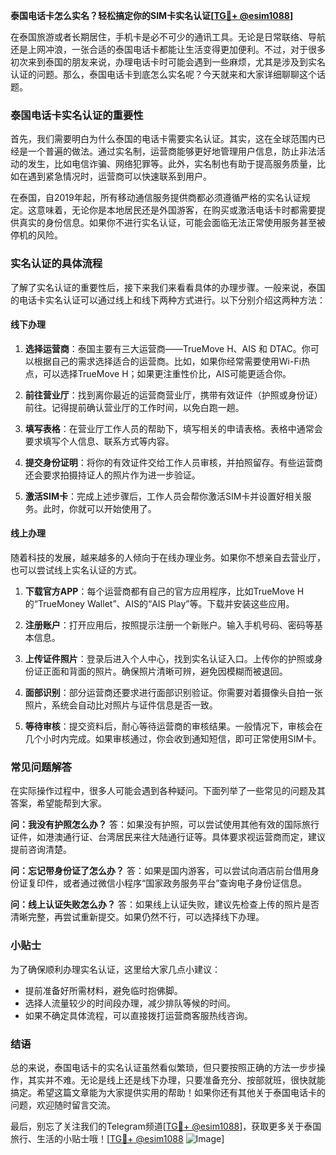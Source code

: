 **泰国电话卡怎么实名？轻松搞定你的SIM卡实名认证[[TG💪+ @esim1088](https://t.me/s/esim1088)]**

在泰国旅游或者长期居住，手机卡是必不可少的通讯工具。无论是日常联络、导航还是上网冲浪，一张合适的泰国电话卡都能让生活变得更加便利。不过，对于很多初次来到泰国的朋友来说，办理电话卡时可能会遇到一些麻烦，尤其是涉及到实名认证的问题。那么，泰国电话卡到底怎么实名呢？今天就来和大家详细聊聊这个话题。

### 泰国电话卡实名认证的重要性

首先，我们需要明白为什么泰国的电话卡需要实名认证。其实，这在全球范围内已经是一个普遍的做法。通过实名制，运营商能够更好地管理用户信息，防止非法活动的发生，比如电信诈骗、网络犯罪等。此外，实名制也有助于提高服务质量，比如在遇到紧急情况时，运营商可以快速联系到用户。

在泰国，自2019年起，所有移动通信服务提供商都必须遵循严格的实名认证规定。这意味着，无论你是本地居民还是外国游客，在购买或激活电话卡时都需要提供真实的身份信息。如果你不进行实名认证，可能会面临无法正常使用服务甚至被停机的风险。

### 实名认证的具体流程

了解了实名认证的重要性后，接下来我们来看看具体的办理步骤。一般来说，泰国的电话卡实名认证可以通过线上和线下两种方式进行。以下分别介绍这两种方法：

#### 线下办理

1. **选择运营商**：泰国主要有三大运营商——TrueMove H、AIS 和 DTAC。你可以根据自己的需求选择适合的运营商。比如，如果你经常需要使用Wi-Fi热点，可以选择TrueMove H；如果更注重性价比，AIS可能更适合你。

2. **前往营业厅**：找到离你最近的运营商营业厅，携带有效证件（护照或身份证）前往。记得提前确认营业厅的工作时间，以免白跑一趟。

3. **填写表格**：在营业厅工作人员的帮助下，填写相关的申请表格。表格中通常会要求填写个人信息、联系方式等内容。

4. **提交身份证明**：将你的有效证件交给工作人员审核，并拍照留存。有些运营商还会要求拍摄持证人的照片作为进一步验证。

5. **激活SIM卡**：完成上述步骤后，工作人员会帮你激活SIM卡并设置好相关服务。此时，你就可以开始使用了。

#### 线上办理

随着科技的发展，越来越多的人倾向于在线办理业务。如果你不想亲自去营业厅，也可以尝试线上实名认证的方式。

1. **下载官方APP**：每个运营商都有自己的官方应用程序，比如TrueMove H的“TrueMoney Wallet”、AIS的“AIS Play”等。下载并安装这些应用。

2. **注册账户**：打开应用后，按照提示注册一个新账户。输入手机号码、密码等基本信息。

3. **上传证件照片**：登录后进入个人中心，找到实名认证入口。上传你的护照或身份证正面和背面的照片。确保照片清晰可辨，避免因模糊而被退回。

4. **面部识别**：部分运营商还要求进行面部识别验证。你需要对着摄像头自拍一张照片，系统会自动比对照片与证件信息是否一致。

5. **等待审核**：提交资料后，耐心等待运营商的审核结果。一般情况下，审核会在几个小时内完成。如果审核通过，你会收到通知短信，即可正常使用SIM卡。

### 常见问题解答

在实际操作过程中，很多人可能会遇到各种疑问。下面列举了一些常见的问题及其答案，希望能帮到大家。

**问：我没有护照怎么办？**
答：如果没有护照，可以尝试使用其他有效的国际旅行证件，如港澳通行证、台湾居民来往大陆通行证等。具体要求视运营商而定，建议提前咨询清楚。

**问：忘记带身份证了怎么办？**
答：如果是国内游客，可以尝试向酒店前台借用身份证复印件，或者通过微信小程序“国家政务服务平台”查询电子身份证信息。

**问：线上认证失败怎么办？**
答：如果线上认证失败，建议先检查上传的照片是否清晰完整，再尝试重新提交。如果仍然不行，可以选择线下办理。

### 小贴士

为了确保顺利办理实名认证，这里给大家几点小建议：

- 提前准备好所需材料，避免临时抱佛脚。
- 选择人流量较少的时间段办理，减少排队等候的时间。
- 如果不确定具体流程，可以直接拨打运营商客服热线咨询。

### 结语

总的来说，泰国电话卡的实名认证虽然看似繁琐，但只要按照正确的方法一步步操作，其实并不难。无论是线上还是线下办理，只要准备充分、按部就班，很快就能搞定。希望这篇文章能为大家提供实用的帮助！如果你还有其他关于泰国电话卡的问题，欢迎随时留言交流。

最后，别忘了关注我们的Telegram频道[[TG💪+ @esim1088](https://t.me/s/esim1088)]，获取更多关于泰国旅行、生活的小贴士哦！[[TG💪+ @esim1088](https://t.me/s/esim1088) ![Image](https://i.postimg.cc/4NQfJmqS/Snipaste-2025-05-13-00-14-12.png)]